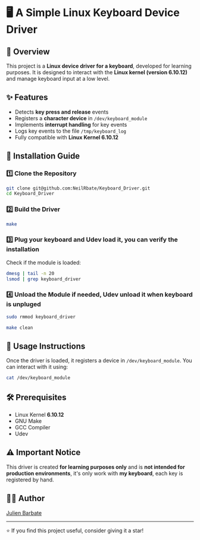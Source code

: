 # 🖥️ A Simple Linux Keyboard Device Driver

## 📌 Overview

This project is a **Linux device driver for a keyboard**, developed for learning purposes. It is designed to interact with the **Linux kernel (version 6.10.12)** and manage keyboard input at a low level.

## ✨ Features

- Detects **key press and release** events
- Registers a **character device** in `/dev/keyboard_module`
- Implements **interrupt handling** for key events
- Logs key events to the file `/tmp/keyboard_log`
- Fully compatible with **Linux Kernel 6.10.12**

## 🚀 Installation Guide

### 1️⃣ Clone the Repository
```sh
git clone git@github.com:NeilRbate/Keyboard_Driver.git
cd Keyboard_Driver
```

### 2️⃣ Build the Driver
```sh
make
```

### 3️⃣ Plug your keyboard and Udev load it, you can verify the installation

Check if the module is loaded:
```sh
dmesg | tail -n 20
lsmod | grep keyboard_driver
```

### 4️⃣ Unload the Module if needed, Udev unload it when keyboard is unpluged
```sh
sudo rmmod keyboard_driver
```
```sh
make clean
```

## 📄 Usage Instructions

Once the driver is loaded, it registers a device in `/dev/keyboard_module`. You can interact with it using:
```sh
cat /dev/keyboard_module
```

## 🛠️ Prerequisites

- Linux Kernel **6.10.12**
- GNU Make
- GCC Compiler
- Udev

## ⚠️ Important Notice
This driver is created **for learning purposes only** and is **not intended for production environments**, it's only work with **my keyboard**, each key is registered by hand.

## 👨‍💻 Author

[Julien Barbate](https://github.com/NeilRbate)

---
⭐ If you find this project useful, consider giving it a star!

